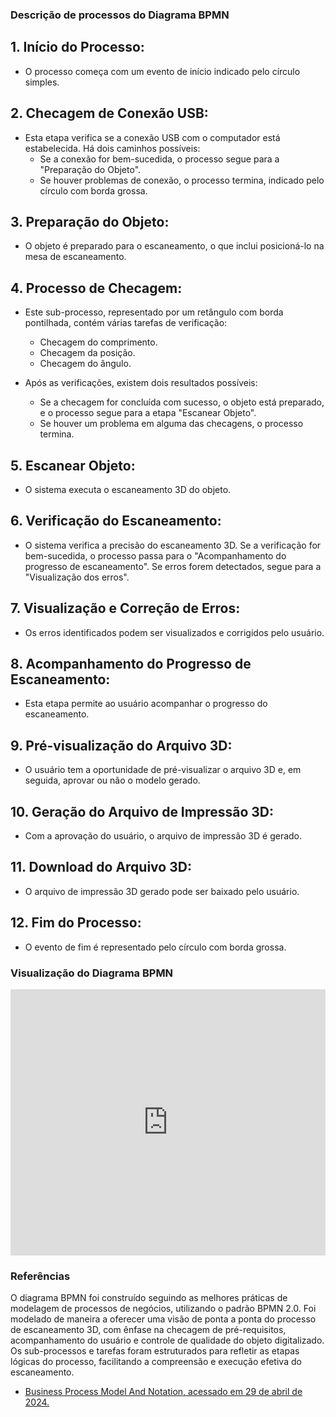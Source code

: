 ### Descrição de processos do Diagrama BPMN 

## **1. Início do Processo:**
   
   - O processo começa com um evento de início indicado pelo círculo simples.

## **2. Checagem de Conexão USB:**
   
   - Esta etapa verifica se a conexão USB com o computador está estabelecida. Há dois caminhos possíveis:
      - Se a conexão for bem-sucedida, o processo segue para a "Preparação do Objeto".
      - Se houver problemas de conexão, o processo termina, indicado pelo círculo com borda grossa.

## **3. Preparação do Objeto:**
   
   - O objeto é preparado para o escaneamento, o que inclui posicioná-lo na mesa de escaneamento.

## **4. Processo de Checagem:**
   
   - Este sub-processo, representado por um retângulo com borda pontilhada, contém várias tarefas de verificação:
      - Checagem do comprimento.
      - Checagem da posição.
      - Checagem do ângulo.

   - Após as verificações, existem dois resultados possíveis:
      - Se a checagem for concluída com sucesso, o objeto está preparado, e o processo segue para a etapa "Escanear Objeto".
      - Se houver um problema em alguma das checagens, o processo termina.

## **5. Escanear Objeto:**
   
   - O sistema executa o escaneamento 3D do objeto.

## **6. Verificação do Escaneamento:**
   
   - O sistema verifica a precisão do escaneamento 3D. Se a verificação for bem-sucedida, o processo passa para o "Acompanhamento do progresso de escaneamento". Se erros forem detectados, segue para a "Visualização dos erros".

## **7. Visualização e Correção de Erros:**
   
   - Os erros identificados podem ser visualizados e corrigidos pelo usuário.

## **8. Acompanhamento do Progresso de Escaneamento:**
   
   - Esta etapa permite ao usuário acompanhar o progresso do escaneamento.

## **9. Pré-visualização do Arquivo 3D:**
   
   - O usuário tem a oportunidade de pré-visualizar o arquivo 3D e, em seguida, aprovar ou não o modelo gerado.

## **10. Geração do Arquivo de Impressão 3D:**
   
   - Com a aprovação do usuário, o arquivo de impressão 3D é gerado.

## **11. Download do Arquivo 3D:**
   
   - O arquivo de impressão 3D gerado pode ser baixado pelo usuário.

## **12. Fim do Processo:**
   
   - O evento de fim é representado pelo círculo com borda grossa.

### Visualização do Diagrama BPMN
<iframe frameborder="0" style="width:100%;height:426px;" src="https://viewer.diagrams.net/?tags=%7B%7D&highlight=0000ff&edit=_blank&layers=1&nav=1&title=BPMN.drawio#Uhttps%3A%2F%2Fdrive.google.com%2Fuc%3Fid%3D1gPlVNqAlODJwvL6Bx6ugGYCwVngh9r1u%26export%3Ddownload"></iframe>

### Referências

O diagrama BPMN foi construído seguindo as melhores práticas de modelagem de processos de negócios, utilizando o padrão BPMN 2.0. Foi modelado de maneira a oferecer uma visão de ponta a ponta do processo de escaneamento 3D, com ênfase na checagem de pré-requisitos, acompanhamento do usuário e controle de qualidade do objeto digitalizado. Os sub-processos e tarefas foram estruturados para refletir as etapas lógicas do processo, facilitando a compreensão e execução efetiva do escaneamento.

- [Business Process Model And Notation, acessado em 29 de abril de 2024.](https://www.omg.org/spec/BPMN/2.0/)



